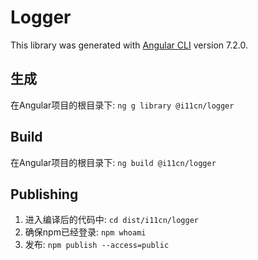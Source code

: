 # Logger

This library was generated with [Angular CLI](https://github.com/angular/angular-cli) version 7.2.0.

## 生成

在Angular项目的根目录下: ```ng g library @i11cn/logger```

## Build

在Angular项目的根目录下: ```ng build @i11cn/logger```

## Publishing

1. 进入编译后的代码中: ```cd dist/i11cn/logger```
2. 确保npm已经登录: ```npm whoami```
3. 发布: ```npm publish --access=public```

